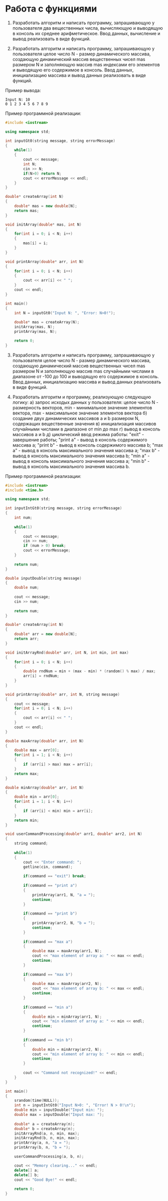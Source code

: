 # Работа с функциями

1. Разработать алгоритм и написать программу, запрашивающую у пользователя два вещественных числа, вычисляющую и выводящую в консоль их среднее арифметическое. Ввод данных, вычисление и вывод реализовать в виде функций.

2. Разработать алгоритм и написать программу, запрашивающую у пользователя целое число N - размер динамического массива, создающую динамический массив вещественных чисел mas размером N и заполняющую массив mas индексами его элементов и выводящую его содержимое в консоль. Ввод данных, инициализацию массива и вывод данных реализовать в виде функций.

Пример вывода:
```
Input N: 10
0 1 2 3 4 5 6 7 8 9
```

Пример программной реализации:
```c++
#include <iostream>

using namespace std;

int inputGt0(string message, string errorMessage)
{
    while(1)
    {
        cout << message;
        int N;
        cin >> N;
        if(N>0) return N;
        cout << errorMessage << endl;
    }
}

double* createArray(int N)
{
    double* mas = new double[N];
    return mas;
}

void initArray(double* mas, int N)
{
    for(int i = 0; i < N; i++)
    {
        mas[i] = i;
    }
}

void printArray(double* arr, int N)
{
    for(int i = 0; i < N; i++)
    {
        cout << arr[i] << " ";
    }
    cout << endl;
}

int main()
{
    int N = inputGt0("Input N: ", "Error: N>0!");
    
    double* mas = createArray(N);
    initArray(mas, N);
    printArray(mas, N);

    return 0;
}
```

3. Разработать алгоритм и написать программу, запрашивающую у пользователя целое число N - размер динамического массива, создающую динамический массив вещественных чисел mas размером N и заполняющую массив mas случайными числами в диапазоне от -100 до 100 и выводящую его содержимое в консоль. Ввод данных, инициализацию массива и вывод данных реализовать в виде функций.

4. Разработать алгоритм и программу, реализующую следующую логику:
а) запрос исходых данных у пользователя: целое число N - размерность векторов, min - минимальное значение элементов вектора, max - максимальное значение элементов вектора
б) создание двух динамических массивов a и b размером N, содержащих вещественные значения
в) инициализация массивов случайными числами в диапазоне от min до max
г) вывод в консоль массивов a и b
д) циклический ввод режима работы: "exit" - завершение работы; "print a" - вывод в консоль содержимого массива a; "print b" - вывод в консоль содержимого массива b;  "max a" - вывод в консоль максимального значения массива a; "max b" - вывод в консоль максимального значения массива b; "min a" - вывод в консоль максимального значения массива a; "min b" - вывод в консоль максимального значения массива b.

Пример программной реализации:
```c++
#include <iostream>
#include <time.h>

using namespace std;

int inputIntGt0(string message, string errorMessage)
{
    int num;
    
    while(1)
    {
        cout << message;
        cin >> num;
        if (num > 0) break;
        cout << errorMessage;
    }
    
    return num;
}

double inputDouble(string message)
{
    double num;
    
    cout << message;
    cin >> num;
    
    return num;
}

double* createArray(int N)
{
    double* arr = new double[N];
    return arr;
}

void initArrayRnd(double* arr, int N, int min, int max)
{
    for(int i = 0; i < N; i++)
    {
        double rndNum = min + (max - min) * (random() % max) / max;
        arr[i] = rndNum;
    }
}

void printArray(double* arr, int N, string message)
{
    cout << message;
    for(int i = 0; i < N; i++)
    {
        cout << arr[i] << " ";
    }
    cout << endl;
}

double maxArray(double* arr, int N)
{
    double max = arr[0];
    for(int i = 1; i < N; i++)
    {
        if (arr[i] > max) max = arr[i];
    }
    return max;
}

double minArray(double* arr, int N)
{
    double min = arr[0];
    for(int i = 1; i < N; i++)
    {
        if (arr[i] < min) min = arr[i];
    }
    return min;
}

void userCommandProcessing(double* arr1, double* arr2, int N)
{
    string command;
    
    while(1)
    {
        cout << "Enter command: ";
        getline(cin, command);
        
        if(command == "exit") break;
        
        if(command == "print a")
        {
            printArray(arr1, N, "a = ");
            continue;
        }
        
        if(command == "print b")
        {
            printArray(arr2, N, "b = ");
            continue;
        }
        
        if(command == "max a")
        {
            double max = maxArray(arr1, N);
            cout << "max element of array a: " << max << endl;
            continue;
        }
        
        if(command == "max b")
        {
            double max = maxArray(arr2, N);
            cout << "max element of array b: " << max << endl;
            continue;
        }
        
        if(command == "min a")
        {
            double min = minArray(arr1, N);
            cout << "min element of array a: " << min << endl;
            continue;
        }
        
        if(command == "min b")
        {
            double min = minArray(arr2, N);
            cout << "min element of array b: " << min << endl;
            continue;
        }
        
        cout << "Command not recognized!" << endl;
    }
}

int main()
{
    srandom(time(NULL));
    int n = inputIntGt0("Input N>0: ", "Error! N > 0!\n");
    double min = inputDouble("Input min: ");
    double max = inputDouble("Input max: ");
    
    double* a = createArray(n);
    double* b = createArray(n);
    initArrayRnd(a, n, min, max);
    initArrayRnd(b, n, min, max);
    printArray(a, n, "a = ");
    printArray(b, n, "b = ");

    userCommandProcessing(a, b, n);

    cout << "Memory clearing..." << endl;
    delete[] a;
    delete[] b;
    cout << "Good Bye!" << endl;
    
    return 0;
}
```
